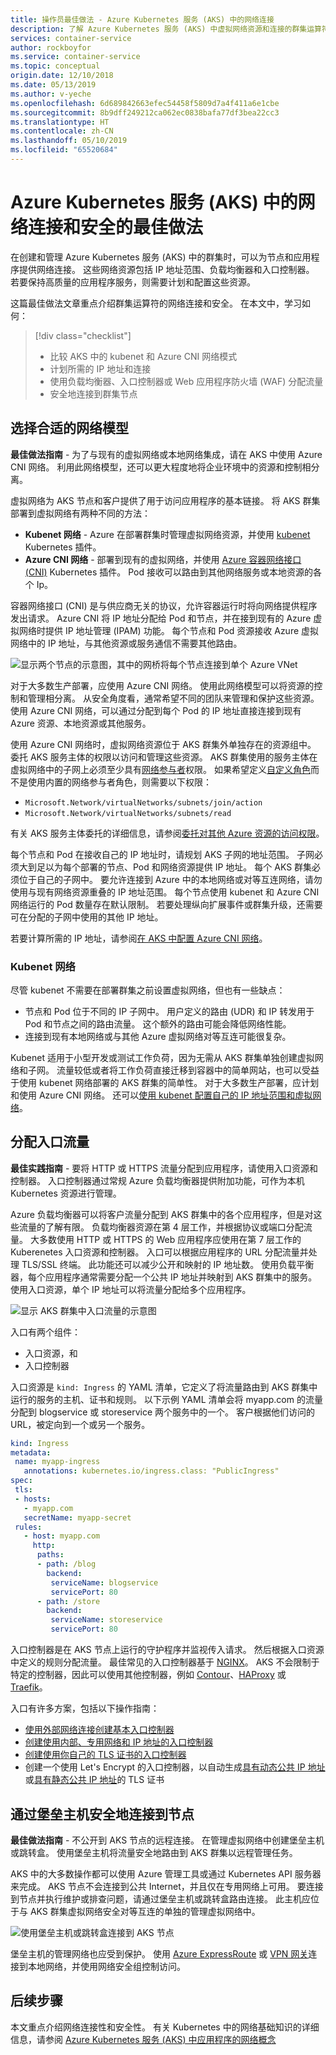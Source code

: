 ```yaml
---
title: 操作员最佳做法 - Azure Kubernetes 服务 (AKS) 中的网络连接
description: 了解 Azure Kubernetes 服务 (AKS) 中虚拟网络资源和连接的群集运算符的最佳实践
services: container-service
author: rockboyfor
ms.service: container-service
ms.topic: conceptual
origin.date: 12/10/2018
ms.date: 05/13/2019
ms.author: v-yeche
ms.openlocfilehash: 6d689842663efec54458f5809d7a4f411a6e1cbe
ms.sourcegitcommit: 8b9dff249212ca062ec0838bafa77df3bea22cc3
ms.translationtype: HT
ms.contentlocale: zh-CN
ms.lasthandoff: 05/10/2019
ms.locfileid: "65520684"
---
```

# <a name="best-practices-for-network-connectivity-and-security-in-azure-kubernetes-service-aks"></a>Azure Kubernetes 服务 (AKS) 中的网络连接和安全的最佳做法

在创建和管理 Azure Kubernetes 服务 (AKS) 中的群集时，可以为节点和应用程序提供网络连接。 这些网络资源包括 IP 地址范围、负载均衡器和入口控制器。 若要保持高质量的应用程序服务，则需要计划和配置这些资源。

这篇最佳做法文章重点介绍群集运算符的网络连接和安全。 在本文中，学习如何：

> [!div class="checklist"]
> * 比较 AKS 中的 kubenet 和 Azure CNI 网络模式
> * 计划所需的 IP 地址和连接
> * 使用负载均衡器、入口控制器或 Web 应用程序防火墙 (WAF) 分配流量
> * 安全地连接到群集节点

## <a name="choose-the-appropriate-network-model"></a>选择合适的网络模型

**最佳做法指南** - 为了与现有的虚拟网络或本地网络集成，请在 AKS 中使用 Azure CNI 网络。 利用此网络模型，还可以更大程度地将企业环境中的资源和控制相分离。

虚拟网络为 AKS 节点和客户提供了用于访问应用程序的基本链接。 将 AKS 群集部署到虚拟网络有两种不同的方法：

* **Kubenet 网络** - Azure 在部署群集时管理虚拟网络资源，并使用 [kubenet][kubenet] Kubernetes 插件。
* **Azure CNI 网络** - 部署到现有的虚拟网络，并使用 [Azure 容器网络接口 (CNI)][cni-networking] Kubernetes 插件。 Pod 接收可以路由到其他网络服务或本地资源的各个 Ip。

容器网络接口 (CNI) 是与供应商无关的协议，允许容器运行时将向网络提供程序发出请求。 Azure CNI 将 IP 地址分配给 Pod 和节点，并在接到现有的 Azure 虚拟网络时提供 IP 地址管理 (IPAM) 功能。 每个节点和 Pod 资源接收 Azure 虚拟网络中的 IP 地址，与其他资源或服务通信不需要其他路由。

![显示两个节点的示意图，其中的网桥将每个节点连接到单个 Azure VNet](media/operator-best-practices-network/advanced-networking-diagram.png)

对于大多数生产部署，应使用 Azure CNI 网络。 使用此网络模型可以将资源的控制和管理相分离。 从安全角度看，通常希望不同的团队来管理和保护这些资源。 使用 Azure CNI 网络，可以通过分配到每个 Pod 的 IP 地址直接连接到现有 Azure 资源、本地资源或其他服务。

使用 Azure CNI 网络时，虚拟网络资源位于 AKS 群集外单独存在的资源组中。 委托 AKS 服务主体的权限以访问和管理这些资源。 AKS 群集使用的服务主体在虚拟网络中的子网上必须至少具有[网络参与者](../role-based-access-control/built-in-roles.md#network-contributor)权限。 如果希望定义[自定义角色](../role-based-access-control/custom-roles.md)而不是使用内置的网络参与者角色，则需要以下权限：
  * `Microsoft.Network/virtualNetworks/subnets/join/action`
  * `Microsoft.Network/virtualNetworks/subnets/read`

有关 AKS 服务主体委托的详细信息，请参阅[委托对其他 Azure 资源的访问权限][sp-delegation]。

每个节点和 Pod 在接收自己的 IP 地址时，请规划 AKS 子网的地址范围。 子网必须大到足以为每个部署的节点、Pod 和网络资源提供 IP 地址。 每个 AKS 群集必须位于自己的子网中。 要允许连接到 Azure 中的本地网络或对等互连网络，请勿使用与现有网络资源重叠的 IP 地址范围。 每个节点使用 kubenet 和 Azure CNI 网络运行的 Pod 数量存在默认限制。 若要处理纵向扩展事件或群集升级，还需要可在分配的子网中使用的其他 IP 地址。

若要计算所需的 IP 地址，请参阅[在 AKS 中配置 Azure CNI 网络][advanced-networking]。

### <a name="kubenet-networking"></a>Kubenet 网络

尽管 kubenet 不需要在部署群集之前设置虚拟网络，但也有一些缺点：

* 节点和 Pod 位于不同的 IP 子网中。 用户定义的路由 (UDR) 和 IP 转发用于 Pod 和节点之间的路由流量。 这个额外的路由可能会降低网络性能。
* 连接到现有本地网络或与其他 Azure 虚拟网络对等互连可能很复杂。

Kubenet 适用于小型开发或测试工作负荷，因为无需从 AKS 群集单独创建虚拟网络和子网。 流量较低或者将工作负荷直接迁移到容器中的简单网站，也可以受益于使用 kubenet 网络部署的 AKS 群集的简单性。 对于大多数生产部署，应计划和使用 Azure CNI 网络。 还可以[使用 kubenet 配置自己的 IP 地址范围和虚拟网络][aks-configure-kubenet-networking]。

## <a name="distribute-ingress-traffic"></a>分配入口流量

**最佳实践指南** - 要将 HTTP 或 HTTPS 流量分配到应用程序，请使用入口资源和控制器。 入口控制器通过常规 Azure 负载均衡器提供附加功能，可作为本机 Kubernetes 资源进行管理。

Azure 负载均衡器可以将客户流量分配到 AKS 群集中的各个应用程序，但是对这些流量的了解有限。 负载均衡器资源在第 4 层工作，并根据协议或端口分配流量。 大多数使用 HTTP 或 HTTPS 的 Web 应用程序应使用在第 7 层工作的 Kuberenetes 入口资源和控制器。 入口可以根据应用程序的 URL 分配流量并处理 TLS/SSL 终端。 此功能还可以减少公开和映射的 IP 地址数。 使用负载平衡器，每个应用程序通常需要分配一个公共 IP 地址并映射到 AKS 群集中的服务。 使用入口资源，单个 IP 地址可以将流量分配给多个应用程序。

![显示 AKS 群集中入口流量的示意图](media/operator-best-practices-network/aks-ingress.png)

 入口有两个组件：

 * 入口资源，和
 * 入口控制器

入口资源是 `kind: Ingress` 的 YAML 清单，它定义了将流量路由到 AKS 群集中运行的服务的主机、证书和规则。 以下示例 YAML 清单会将 myapp.com 的流量分配到 blogservice 或 storeservice 两个服务中的一个。 客户根据他们访问的 URL，被定向到一个或另一个服务。

```yaml
kind: Ingress
metadata:
 name: myapp-ingress
   annotations: kubernetes.io/ingress.class: "PublicIngress"
spec:
 tls:
 - hosts:
   - myapp.com
   secretName: myapp-secret
 rules:
   - host: myapp.com
     http:
      paths:
      - path: /blog
        backend:
         serviceName: blogservice
         servicePort: 80
      - path: /store
        backend:
         serviceName: storeservice
         servicePort: 80
```

入口控制器是在 AKS 节点上运行的守护程序并监视传入请求。 然后根据入口资源中定义的规则分配流量。 最佳常见的入口控制器基于 [NGINX]。 AKS 不会限制于特定的控制器，因此可以使用其他控制器，例如 [Contour][contour]、[HAProxy][haproxy] 或 [Traefik][traefik]。

入口有许多方案，包括以下操作指南：

* [使用外部网络连接创建基本入口控制器][aks-ingress-basic]
* [创建使用内部、专用网络和 IP 地址的入口控制器][aks-ingress-internal]
* [创建使用你自己的 TLS 证书的入口控制器][aks-ingress-own-tls]
* 创建一个使用 Let's Encrypt 的入口控制器，以自动生成[具有动态公共 IP 地址][aks-ingress-tls]或[具有静态公共 IP 地址][aks-ingress-static-tls]的 TLS 证书

<!--Not Available on ## Secure traffic with a web application firewall (WAF)-->
<!--Not Available on [Azure Application Gateway][app-gateway] (currently in preview in AKS)-->
<!--Not Available on ## Control traffic flow with network policies-->

## <a name="securely-connect-to-nodes-through-a-bastion-host"></a>通过堡垒主机安全地连接到节点

**最佳做法指南** - 不公开到 AKS 节点的远程连接。 在管理虚拟网络中创建堡垒主机或跳转盒。 使用堡垒主机将流量安全地路由到 AKS 群集以远程管理任务。

AKS 中的大多数操作都可以使用 Azure 管理工具或通过 Kubernetes API 服务器来完成。 AKS 节点不会连接到公共 Internet，并且仅在专用网络上可用。 要连接到节点并执行维护或排查问题，请通过堡垒主机或跳转盒路由连接。 此主机应位于与 AKS 群集虚拟网络安全对等互连的单独的管理虚拟网络中。

![使用堡垒主机或跳转盒连接到 AKS 节点](media/operator-best-practices-network/connect-using-bastion-host-simplified.png)

堡垒主机的管理网络也应受到保护。 使用 [Azure ExpressRoute][expressroute] 或 [VPN 网关][ vpn-gateway]连接到本地网络，并使用网络安全组控制访问。

## <a name="next-steps"></a>后续步骤

本文重点介绍网络连接性和安全性。 有关 Kubernetes 中的网络基础知识的详细信息，请参阅 [Azure Kubernetes 服务 (AKS) 中应用程序的网络概念][aks-concepts-network]

<!-- LINKS - External -->
[cni-networking]: https://github.com/Azure/azure-container-networking/blob/master/docs/cni.md
[kubenet]: https://kubernetes.io/docs/concepts/cluster-administration/network-plugins/#kubenet
[app-gateway-ingress]: https://github.com/Azure/application-gateway-kubernetes-ingress
[nginx]: https://www.nginx.com/products/nginx/kubernetes-ingress-controller
[contour]: https://github.com/heptio/contour
[haproxy]: https://www.haproxy.org
[traefik]: https://github.com/containous/traefik
[barracuda-waf]: https://www.barracuda.com/products/webapplicationfirewall/models/5

<!-- INTERNAL LINKS -->
[aks-concepts-network]: concepts-network.md
[sp-delegation]: kubernetes-service-principal.md#delegate-access-to-other-azure-resources
[expressroute]: ../expressroute/expressroute-introduction.md
[vpn-gateway]: ../vpn-gateway/vpn-gateway-about-vpngateways.md
[aks-ingress-internal]: ingress-internal-ip.md
[aks-ingress-static-tls]: ingress-static-ip.md
[aks-ingress-basic]: ingress-basic.md
[aks-ingress-tls]: ingress-tls.md
[aks-ingress-own-tls]: ingress-own-tls.md
[app-gateway]: ../application-gateway/overview.md

<!--Not Avaialble on [use-network-policies]: use-network-policies.md-->

[advanced-networking]: configure-azure-cni.md
[aks-configure-kubenet-networking]: configure-kubenet.md